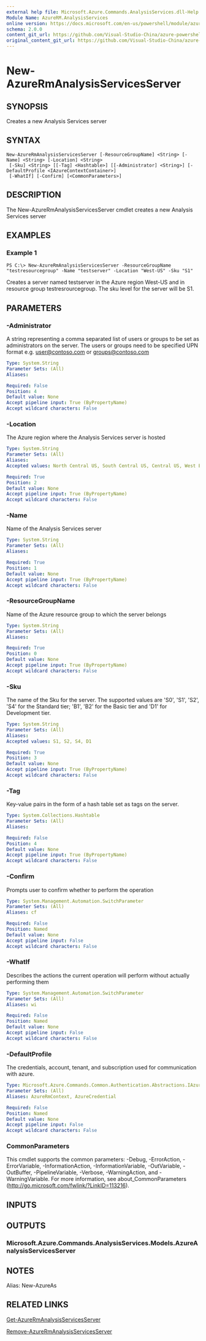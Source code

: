 ```yaml
---
external help file: Microsoft.Azure.Commands.AnalysisServices.dll-Help.xml
Module Name: AzureRM.AnalysisServices
online version: https://docs.microsoft.com/en-us/powershell/module/azurerm.analysisservices/new-azurermanalysisservicesserver
schema: 2.0.0
content_git_url: https://github.com/Visual-Studio-China/azure-powershell/blob/preview/src/ResourceManager/AnalysisServices/Commands.AnalysisServices/help/New-AzureRmAnalysisServicesServer.md
original_content_git_url: https://github.com/Visual-Studio-China/azure-powershell/blob/preview/src/ResourceManager/AnalysisServices/Commands.AnalysisServices/help/New-AzureRmAnalysisServicesServer.md
---
```


# New-AzureRmAnalysisServicesServer

## SYNOPSIS
Creates a new Analysis Services server

## SYNTAX

```
New-AzureRmAnalysisServicesServer [-ResourceGroupName] <String> [-Name] <String> [-Location] <String>
 [-Sku] <String> [[-Tag] <Hashtable>] [[-Administrator] <String>] [-DefaultProfile <IAzureContextContainer>]
 [-WhatIf] [-Confirm] [<CommonParameters>]
```

## DESCRIPTION
The New-AzureRmAnalysisServicesServer cmdlet creates a new Analysis Services server

## EXAMPLES

### Example 1
```
PS C:\> New-AzureRmAnalysisServicesServer -ResourceGroupName "testresourcegroup" -Name "testserver" -Location "West-US" -Sku "S1"
```

Creates a server named testserver in the Azure region West-US and in resource group testresrourcegroup. The sku level for the server will be S1.

## PARAMETERS

### -Administrator
A string representing a comma separated list of users or groups to be set as administrators on the server. The users or groups need to be specified UPN format e.g. user@contoso.com or groups@contoso.com

```yaml
Type: System.String
Parameter Sets: (All)
Aliases:

Required: False
Position: 4
Default value: None
Accept pipeline input: True (ByPropertyName)
Accept wildcard characters: False
```

### -Location
The Azure region where the Analysis Services server is hosted

```yaml
Type: System.String
Parameter Sets: (All)
Aliases:
Accepted values: North Central US, South Central US, Central US, West Europe, North Europe, West US, East US, East US 2, Japan East, Japan West, Brazil South, Southeast Asia, East Asia, Australia East, Australia Southeast

Required: True
Position: 2
Default value: None
Accept pipeline input: True (ByPropertyName)
Accept wildcard characters: False
```

### -Name
Name of the Analysis Services server

```yaml
Type: System.String
Parameter Sets: (All)
Aliases:

Required: True
Position: 1
Default value: None
Accept pipeline input: True (ByPropertyName)
Accept wildcard characters: False
```

### -ResourceGroupName
Name of the Azure resource group to which the server belongs

```yaml
Type: System.String
Parameter Sets: (All)
Aliases:

Required: True
Position: 0
Default value: None
Accept pipeline input: True (ByPropertyName)
Accept wildcard characters: False
```

### -Sku
The name of the Sku for the server.
The supported values are 'S0', 'S1', 'S2', 'S4' for the Standard tier; 'B1', 'B2' for the Basic tier and 'D1' for Development tier.

```yaml
Type: System.String
Parameter Sets: (All)
Aliases:
Accepted values: S1, S2, S4, D1

Required: True
Position: 3
Default value: None
Accept pipeline input: True (ByPropertyName)
Accept wildcard characters: False
```

### -Tag
Key-value pairs in the form of a hash table set as tags on the server.

```yaml
Type: System.Collections.Hashtable
Parameter Sets: (All)
Aliases:

Required: False
Position: 4
Default value: None
Accept pipeline input: True (ByPropertyName)
Accept wildcard characters: False
```

### -Confirm
Prompts user to confirm whether to perform the operation

```yaml
Type: System.Management.Automation.SwitchParameter
Parameter Sets: (All)
Aliases: cf

Required: False
Position: Named
Default value: None
Accept pipeline input: False
Accept wildcard characters: False
```

### -WhatIf
Describes the actions the current operation will perform without actually performing them

```yaml
Type: System.Management.Automation.SwitchParameter
Parameter Sets: (All)
Aliases: wi

Required: False
Position: Named
Default value: None
Accept pipeline input: False
Accept wildcard characters: False
```

### -DefaultProfile
The credentials, account, tenant, and subscription used for communication with azure.

```yaml
Type: Microsoft.Azure.Commands.Common.Authentication.Abstractions.IAzureContextContainer
Parameter Sets: (All)
Aliases: AzureRmContext, AzureCredential

Required: False
Position: Named
Default value: None
Accept pipeline input: False
Accept wildcard characters: False
```

### CommonParameters
This cmdlet supports the common parameters: -Debug, -ErrorAction, -ErrorVariable, -InformationAction, -InformationVariable, -OutVariable, -OutBuffer, -PipelineVariable, -Verbose, -WarningAction, and -WarningVariable. For more information, see about_CommonParameters (http://go.microsoft.com/fwlink/?LinkID=113216).

## INPUTS

## OUTPUTS

### Microsoft.Azure.Commands.AnalysisServices.Models.AzureAnalysisServicesServer

## NOTES
Alias: New-AzureAs

## RELATED LINKS

[Get-AzureRmAnalysisServicesServer](./Get-AzureRmAnalysisServicesServer.md)

[Remove-AzureRmAnalysisServicesServer](./Remove-AzureRmAnalysisServicesServer.md)
